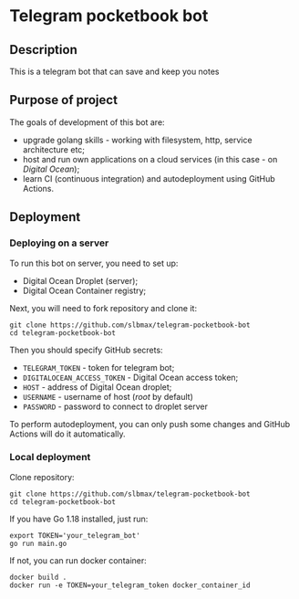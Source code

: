 # Telegram pocketbook bot
## Description

This is a telegram bot that can save and keep you notes

## Purpose of project

The goals of development of this bot are:
- upgrade golang skills - working with filesystem, http, service architecture etc;
- host and run own applications on a cloud services (in this case - on _Digital Ocean_);
- learn CI (continuous integration) and autodeployment using GitHub Actions.

## Deployment

### Deploying on a server
To run this bot on server, you need to set up:
- Digital Ocean Droplet (server);
- Digital Ocean Container registry;

Next, you will need to fork repository and clone it:
```
git clone https://github.com/slbmax/telegram-pocketbook-bot
cd telegram-pocketbook-bot
```

Then you should specify GitHub secrets:
- `TELEGRAM_TOKEN` - token for telegram bot;
- `DIGITALOCEAN_ACCESS_TOKEN` - Digital Ocean access token;
- `HOST` - address of Digital Ocean droplet;
- `USERNAME` - username of host (_root_ by default)
- `PASSWORD` - password to connect to droplet server

To perform autodeployment, you can only push some changes and GitHub Actions will do it automatically.

### Local deployment

Clone repository:
```
git clone https://github.com/slbmax/telegram-pocketbook-bot
cd telegram-pocketbook-bot
```

If you have Go 1.18 installed, just run:
```
export TOKEN='your_telegram_bot'
go run main.go
```

If not, you can run docker container:
```
docker build .
docker run -e TOKEN=your_telegram_token docker_container_id
```

